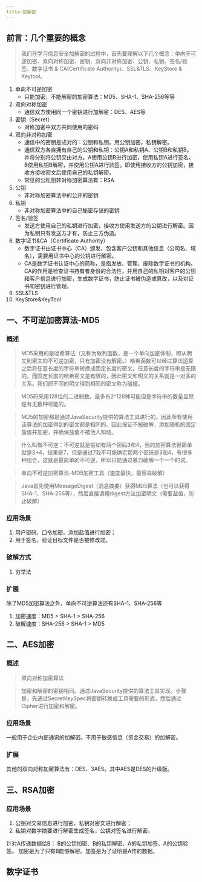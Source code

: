 ```yaml
---
title:加解密
---
```




## 前言：几个重要的概念

> 我们在学习信息安全加解密的过程中，首先要理解以下几个概念：单向不可逆加密、双向对称加密、密钥、双向非对称加密、公钥、私钥、签名/验签、数字证书 & CA(Certificate Authority)、SSL&TLS、KeyStore & Keytool。

1. 单向不可逆加密
    - 只能加密，不能解密的加密算法：MD5、SHA-1、SHA-256等等
2. 双向对称加密
    - 通信双方使用同一个密钥进行加解密：DES、AES等
3. 密钥（Secret）
    - 对称加密中双方共同使用的密码
4. 双向非对称加密
    - 通信中的密钥是成对的：公钥和私钥。用公钥加密，私钥解密。
    - 通信双方各自拥有自己的公钥和私钥：公钥A和私钥A、公钥B和私钥B。并将分别将公钥交由对方。A使用公钥B进行加密，使用私钥A进行签名。B使用私钥B解密，并使用公钥A进行验签。即使用接收方的公钥加密，接收方接收密文后使用自己的私钥解密。
    - 常见的公私钥非对称加密算法有：RSA
5. 公钥
    - 非对称加密算法中的公开的密钥
6. 私钥
    - 非对称加密算法中的自己秘密存储的密钥
7. 签名/验签
    - 发送方使用自己的私钥进行加密，接收方使用发送方的公钥进行解密。因为私钥只有发送方才有，防止三方伪造。
8. 数字证书&CA（Certificate Authority）
    - 数字证书由证书中心（CA）颁发，包含客户公钥和其他信息（公司名、域名），需要用证书中心的公钥进行解密。
    - CA是数字证书认证中心的简称，是指发放、管理、废除数字证书的机构。CA的作用是检查证书持有者身份的合法性，并用自己的私钥对客户的公钥和客户信息进行加密，生成数字证书，防止证书被伪造或篡改，以及对证书和密钥进行管理。
9. SSL&TLS
10. KeyStore&KeyTool


## 一、不可逆加密算法-MD5
### 概述
> MD5采用的是哈希算法（又称为散列函数，是一个单向加密体制，即从明文到密文的不可逆加密，只有加密没有解密。）哈希函数可以经过算法运算之后将任意长度的字符串转换成固定长度的密文。任意长度的字符串是无限的，而固定长度的哈希密文是有限的，因此密文和明文的关系就是一对多的关系。我们把不同的明文得到相同的密文称为碰撞。  

> MD5码采用128位的二进制数。最多有2^128种可能但是字符串的数量显然是有无数种可能的。    

> MD5的加密都是通过JavaSecurity提供的算法工具进行的。因此所有使用该算法的加密得到的密文都是相同的。因此保证不被破解，添加随机的固定盐值并加密，并确保盐值不被他人知晓。 

> 什么叫做不可逆：不可逆就是假如有两个密码3和4，我的加密算法很简单就是3+4，结果是7，但是通过7我不可能确定那两个密码是3和4，有很多种组合，这就是最简单的不可逆，所以只能通过暴力破解一个一个的试。

> 单向不可逆加密算法-MD5加密工具（速度最快，最容易破解）

> Java首先使用MessageDigest（消息摘要）获得MD5算法（也可以获得SHA-1、SHA-256等），然后直接调用digest方法加密明文（需要盐值，防止破解）

### 应用场景
1. 用户密码、口令加密。添加盐值进行加密；
2. 用于签名，验证目标文件是否被修改过。

### 破解方式
1. 穷举法

### 扩展
除了MD5加密算法之外，单向不可逆算法还有SHA-1、SHA-256等
1. 加密速度：MD5 > SHA-1 > SHA-256
2. 破解速度：SHA-256 > SHA-1 > MD5

## 二、AES加密
### 概述
> 双向对称加密算法

> 加密和解密的密钥相同。通过JavaSecurity提供的算法工具实现。步骤是，先通过SecretKeySpec将密钥转换成工具需要的形式，然后通过Cipher进行加密和解密。

### 应用场景
一般用于企业内部通讯的加解密。不用于敏感信息（资金交易）的加解密。

### 扩展
其他的双向对称加密算法有：DES、3AES。其中AES是DES的升级版。

## 三、RSA加密
### 应用场景
1. 公钥对交易信息进行加密，私钥对密文进行解密；
2. 私钥对数字摘要进行解密生成签名，公钥对签名进行解密。

针对A传递数据给B：
B的公钥加密、B的私钥解密、A的私钥加签、A的公钥验签。
加密是为了只有B能够解密。加签是为了证明是A传的数据。



## 数字证书